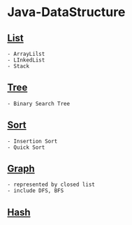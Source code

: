 # Java-DataStructure


## [List](./src/list/)
	- ArrayLilst
	- LInkedList
	- Stack


## [Tree](./src/tree/)
	- Binary Search Tree
	
## [Sort](./src/sort/)
	- Insertion Sort
	- Quick Sort
	
## [Graph](./src/graph/)
	- represented by closed list
	- include DFS, BFS

## [Hash](./src/hash/HashTable.java)



